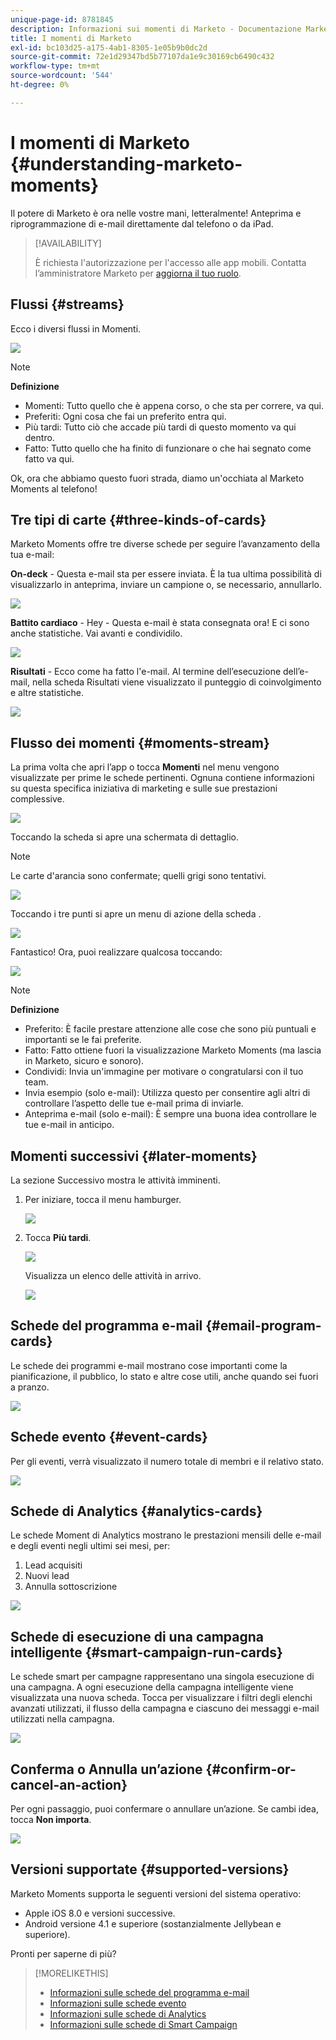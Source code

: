 ```yaml
---
unique-page-id: 8781845
description: Informazioni sui momenti di Marketo - Documentazione Marketo - Documentazione del prodotto
title: I momenti di Marketo
exl-id: bc103d25-a175-4ab1-8305-1e05b9b0dc2d
source-git-commit: 72e1d29347bd5b77107da1e9c30169cb6490c432
workflow-type: tm+mt
source-wordcount: '544'
ht-degree: 0%

---
```


# I momenti di Marketo {#understanding-marketo-moments}

Il potere di Marketo è ora nelle vostre mani, letteralmente! Anteprima e riprogrammazione di e-mail direttamente dal telefono o da iPad.

>[!AVAILABILITY]
>
>
>È richiesta l&#39;autorizzazione per l&#39;accesso alle app mobili. Contatta l’amministratore Marketo per [aggiorna il tuo ruolo](/help/marketo/product-docs/administration/users-and-roles/managing-user-roles-and-permissions.md).

## Flussi {#streams}

Ecco i diversi flussi in Momenti.

![](assets/image2015-7-15-15-3a6-3a10.png)

>[!NOTE]
>
>**Definizione**
>
>* Momenti: Tutto quello che è appena corso, o che sta per correre, va qui.
>* Preferiti: Ogni cosa che fai un preferito entra qui.
>* Più tardi: Tutto ciò che accade più tardi di questo momento va qui dentro.
>* Fatto: Tutto quello che ha finito di funzionare o che hai segnato come fatto va qui.


Ok, ora che abbiamo questo fuori strada, diamo un&#39;occhiata al Marketo Moments al telefono!

## Tre tipi di carte {#three-kinds-of-cards}

Marketo Moments offre tre diverse schede per seguire l’avanzamento della tua e-mail:

**On-deck** - Questa e-mail sta per essere inviata. È la tua ultima possibilità di visualizzarlo in anteprima, inviare un campione o, se necessario, annullarlo.

![](assets/image2015-7-17-11-3a25-3a48.png)

**Battito cardiaco** - Hey - Questa e-mail è stata consegnata ora! E ci sono anche statistiche. Vai avanti e condividilo.

![](assets/image2015-7-17-11-3a27-3a22.png)

**Risultati** - Ecco come ha fatto l&#39;e-mail. Al termine dell’esecuzione dell’e-mail, nella scheda Risultati viene visualizzato il punteggio di coinvolgimento e altre statistiche.

![](assets/image2015-7-17-11-3a43-3a28.png)

## Flusso dei momenti {#moments-stream}

La prima volta che apri l’app o tocca **Momenti** nel menu vengono visualizzate per prime le schede pertinenti. Ognuna contiene informazioni su questa specifica iniziativa di marketing e sulle sue prestazioni complessive.

![](assets/image2015-7-15-10-3a46-3a19.png)

Toccando la scheda si apre una schermata di dettaglio.

>[!NOTE]
>
>Le carte d&#39;arancia sono confermate; quelli grigi sono tentativi.

![](assets/image2015-9-25-9-3a37-3a26.png)

Toccando i tre punti si apre un menu di azione della scheda .

![](assets/image2015-7-15-10-3a47-3a34.png)

Fantastico! Ora, puoi realizzare qualcosa toccando:

![](assets/image2015-7-15-10-3a49-3a20.png)

>[!NOTE]
>
>**Definizione**
>
>* Preferito: È facile prestare attenzione alle cose che sono più puntuali e importanti se le fai preferite.
>* Fatto: Fatto ottiene fuori la visualizzazione Marketo Moments (ma lascia in Marketo, sicuro e sonoro).
>* Condividi: Invia un&#39;immagine per motivare o congratularsi con il tuo team.
>* Invia esempio (solo e-mail): Utilizza questo per consentire agli altri di controllare l’aspetto delle tue e-mail prima di inviarle.
>* Anteprima e-mail (solo e-mail): È sempre una buona idea controllare le tue e-mail in anticipo.


## Momenti successivi {#later-moments}

La sezione Successivo mostra le attività imminenti.

1. Per iniziare, tocca il menu hamburger.

   ![](assets/image2015-7-15-10-3a52-3a5.png)

1. Tocca **Più tardi**.

   ![](assets/image2015-7-15-10-3a54-3a47.png)

   Visualizza un elenco delle attività in arrivo.

   ![](assets/image2015-6-29-15-3a24-3a3.png)

## Schede del programma e-mail {#email-program-cards}

Le schede dei programmi e-mail mostrano cose importanti come la pianificazione, il pubblico, lo stato e altre cose utili, anche quando sei fuori a pranzo.

![](assets/image2015-6-29-15-3a31-3a57.png)

## Schede evento {#event-cards}

Per gli eventi, verrà visualizzato il numero totale di membri e il relativo stato.

![](assets/image2015-6-29-15-3a39-3a12.png)

## Schede di Analytics {#analytics-cards}

Le schede Moment di Analytics mostrano le prestazioni mensili delle e-mail e degli eventi negli ultimi sei mesi, per:

1. Lead acquisiti
1. Nuovi lead
1. Annulla sottoscrizione

![](assets/image2015-7-6-13-3a26-3a33.png)

## Schede di esecuzione di una campagna intelligente {#smart-campaign-run-cards}

Le schede smart per campagne rappresentano una singola esecuzione di una campagna. A ogni esecuzione della campagna intelligente viene visualizzata una nuova scheda. Tocca per visualizzare i filtri degli elenchi avanzati utilizzati, il flusso della campagna e ciascuno dei messaggi e-mail utilizzati nella campagna.

![](assets/image2015-9-23-11-3a0-3a54.png)

## Conferma o Annulla un’azione {#confirm-or-cancel-an-action}

Per ogni passaggio, puoi confermare o annullare un’azione. Se cambi idea, tocca **Non importa**.

![](assets/image2015-7-14-17-3a11-3a29.png)

## Versioni supportate  {#supported-versions}

Marketo Moments supporta le seguenti versioni del sistema operativo:

* Apple iOS 8.0 e versioni successive.
* Android versione 4.1 e superiore (sostanzialmente Jellybean e superiore).

Pronti per saperne di più?

>[!MORELIKETHIS]
>
>* [Informazioni sulle schede del programma e-mail](/help/marketo/product-docs/core-marketo-concepts/mobile-apps/marketo-moments/understanding-moments/understanding-email-program-cards.md)
>* [Informazioni sulle schede evento](/help/marketo/product-docs/core-marketo-concepts/mobile-apps/marketo-moments/understanding-moments/understanding-event-cards.md)
>* [Informazioni sulle schede di Analytics](/help/marketo/product-docs/core-marketo-concepts/mobile-apps/marketo-moments/understanding-moments/understanding-analytics-cards.md)
>* [Informazioni sulle schede di Smart Campaign](/help/marketo/product-docs/core-marketo-concepts/mobile-apps/marketo-moments/understanding-moments/understanding-smart-campaign-cards.md)


